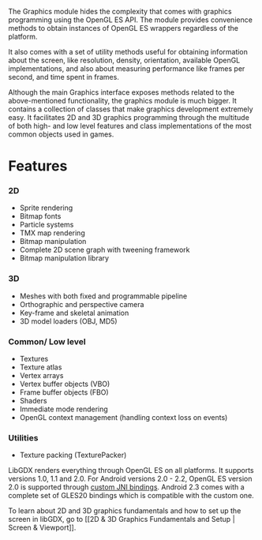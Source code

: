 The Graphics module hides the complexity that comes with graphics programming using the OpenGL ES API. The module provides convenience methods to obtain instances of OpenGL ES wrappers regardless of the platform.

It also comes with a set of utility methods useful for obtaining information about the screen, like resolution, density, orientation, available OpenGL implementations, and also about measuring performance like frames per second, and time spent in frames.

Although the main Graphics interface exposes methods related to the above-mentioned functionality, the graphics module is much bigger. It contains a collection of classes that make graphics development extremely easy. 
It facilitates 2D and 3D graphics programming through the multitude of both high- and low level features and class implementations of the most common objects used in games.

# Features #

### 2D ###
  * Sprite rendering
  * Bitmap fonts
  * Particle systems
  * TMX map rendering
  * Bitmap manipulation
  * Complete 2D scene graph with tweening framework
  * Bitmap manipulation library


### 3D ###
  * Meshes with both fixed and programmable pipeline
  * Orthographic and perspective camera
  * Key-frame and skeletal animation
  * 3D model loaders (OBJ, MD5)

### Common/ Low level ###
  * Textures
  * Texture atlas
  * Vertex arrays
  * Vertex buffer objects (VBO)
  * Frame buffer objects (FBO)
  * Shaders
  * Immediate mode rendering
  * OpenGL context management (handling context loss on events)

### Utilities ###
  * Texture packing (TexturePacker)


LibGDX renders everything through OpenGL ES on all platforms. It supports versions 1.0, 1.1 and 2.0. 
For Android versions 2.0 - 2.2, OpenGL ES version 2.0 is supported through [custom JNI bindings](http://code.google.com/p/gl2-android/). Android 2.3 comes with a complete set of GLES20 bindings which is compatible with the custom one.

To learn about 2D and 3D graphics fundamentals and how to set up the screen in libGDX, go to [[2D & 3D Graphics Fundamentals and Setup | Screen & Viewport]].